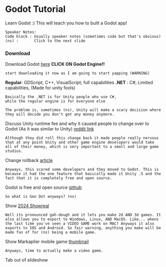 # Godot Tutorial
Learn Godot :) This will teach you how to built a Godot app!

```
Speaker Notes:
Code block : Usually speaker notes (sometimes code but that's obvious)
(ns) :       Click to the next slide
```

### Download
Download Godot [here](https://godotengine.org/download/windows/)
**CLICK ON Godot Engine!!**

```
start downloading it now as I am going to start yapping (WARNING)
```

**Regular**: GDScript, C++, VisualScript; full capabilities
**.NET**     : C#; Limited capabilities, (Made for unity fools)

```
Basically the .NET is for Unity people who use C#,
while the regular engine is for everyone else
```


```
The problem is, sometimes (ns), Unity will make a scary decision where they will decide you don't get any money anymore.
```
Discuss Unity runtime fee and why it caused people to change over to Godot (As it was similar to Unity) [reddit link](https://www.reddit.com/r/Unity3D/comments/16he67l/so_i_did_some_math_on_the_unity_runtime_fee_and/)

```
Although they did roll this change back it made people really nervous that at any point Unity and other game engine developers would take all of their money, which is very important to a small and large game studios.
```
Change rollback [article](https://unity.com/blog/unity-is-canceling-the-runtime-fee)

```
Anyways, this scared some developers and they moved to Godot. This is because it had the one feature that basically made it Unity .5 and the fact that it is completely free and open source.
```
Godot is free and open source [github](https://github.com/godotengine/godot)

```
So what is Goo Dot anyways? (ns)
```
Show [2024 Showreal](https://www.youtube.com/watch?v=n1Lon_Q2T18)

```
Well its pronounced gah-dough and it lets you make 2d AND 3d games. It also allows you to export to Windows, Linux, AND MacOS. Like... whens the last time you've seen a VIDEO GAME work on MAC? Anyways it also exports to IOS and Android. So fair warning, anything you make will be made fun of for (ns) being a mobile game.
```
Show Markaplier mobile game [thumbnail](https://i.ytimg.com/vi/4B3Wnoz5SJE/maxresdefault.jpg)

```
Anyways, time to actually make a video game.
```
Tab out of slideshow